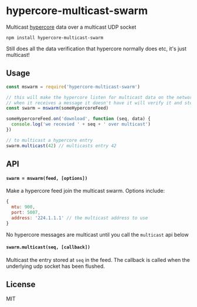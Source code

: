 # hypercore-multicast-swarm

Multicast [hypercore](https://github.com/mafintosh/hypercore) data over a multicast UDP socket

```
npm install hypercore-multicast-swarm
```

Still does all the data verification that hypercore normally does etc, it's just multicast!

## Usage

``` js
const mswarm = require('hypercore-multicast-swarm')

// this will make the hypercore listen for multicast data on the network.
// when it receives a message it doesn't have it will verify it and store it.
const swarm = mswarm(someHypercoreFeed)

someHypercoreFeed.on('download', function (seq, data) {
  console.log('we recevied ' + seq + ' over multicast')
})

// to multicast a hypercore entry
swarm.multicast(42) // multicasts entry 42
```

## API

#### `swarm = mswarm(feed, [options])`

Make a hypercore feed join the multicast swarm. Options include:

```js
{
  mtu: 900,
  port: 5007,
  address: '224.1.1.1' // the multicast address to use
}
```

No hypercore messages are multicast until you call the `multicast` api below

#### `swarm.multicast(seq, [callback])`

Multicast the entry stored at `seq` in the feed.
The callback is called when the underlying udp socket has been flushed.

## License

MIT

